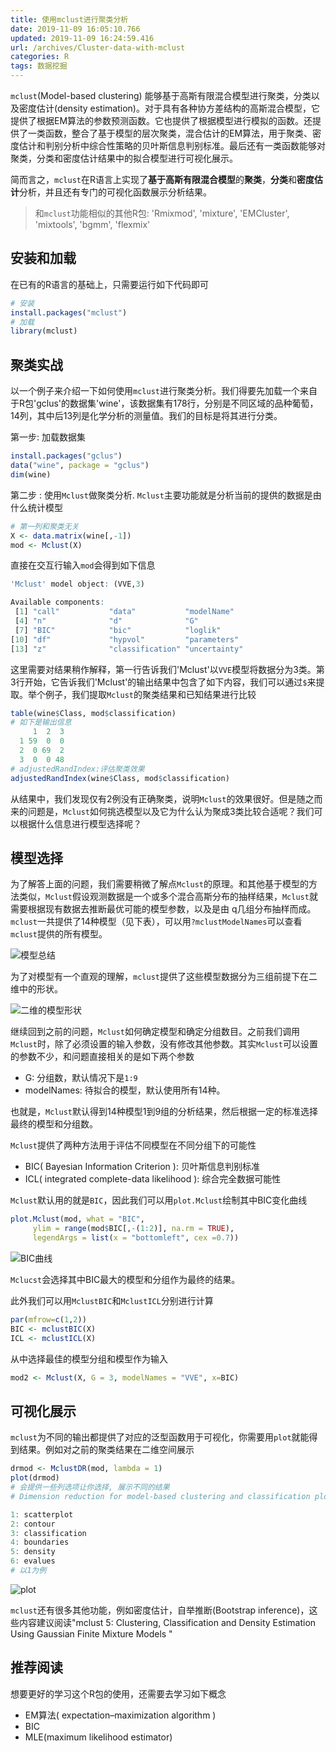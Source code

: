 ```yaml
---
title: 使用mclust进行聚类分析
date: 2019-11-09 16:05:10.766
updated: 2019-11-09 16:24:59.416
url: /archives/Cluster-data-with-mclust
categories: R
tags: 数据挖掘
---
```



`mclust`(Model-based clustering) 能够基于高斯有限混合模型进行聚类，分类以及密度估计(density estimation)。对于具有各种协方差结构的高斯混合模型，它提供了根据EM算法的参数预测函数。它也提供了根据模型进行模拟的函数。还提供了一类函数，整合了基于模型的层次聚类，混合估计的EM算法，用于聚类、密度估计和判别分析中综合性策略的贝叶斯信息判别标准。最后还有一类函数能够对聚类，分类和密度估计结果中的拟合模型进行可视化展示。

简而言之，`mclust`在R语言上实现了**基于高斯有限混合模型**的**聚类**，**分类**和**密度估计**分析，并且还有专门的可视化函数展示分析结果。

> 和`mclust`功能相似的其他R包: 'Rmixmod', 'mixture', 'EMCluster', 'mixtools', 'bgmm', 'flexmix'

## 安装和加载

在已有的R语言的基础上，只需要运行如下代码即可

```R
# 安装
install.packages("mclust")
# 加载
library(mclust)
```

## 聚类实战

以一个例子来介绍一下如何使用`mclust`进行聚类分析。我们得要先加载一个来自于R包'gclus'的数据集'wine'，该数据集有178行，分别是不同区域的品种葡萄， 14列，其中后13列是化学分析的测量值。我们的目标是将其进行分类。

第一步: 加载数据集

```r
install.packages("gclus")
data("wine", package = "gclus")
dim(wine)
```

第二步 : 使用`Mclust`做聚类分析. `Mclust`主要功能就是分析当前的提供的数据是由什么统计模型

```r
# 第一列和聚类无关
X <- data.matrix(wine[,-1])
mod <- Mclust(X)
```

直接在交互行输入`mod`会得到如下信息

```r
'Mclust' model object: (VVE,3) 

Available components: 
 [1] "call"           "data"           "modelName"     
 [4] "n"              "d"              "G"             
 [7] "BIC"            "bic"            "loglik"        
[10] "df"             "hypvol"         "parameters"    
[13] "z"              "classification" "uncertainty" 
```

这里需要对结果稍作解释，第一行告诉我们'Mclust'以`VVE`模型将数据分为3类。第3行开始，它告诉我们'Mclust'的输出结果中包含了如下内容，我们可以通过`$`来提取。举个例子，我们提取`Mclust`的聚类结果和已知结果进行比较

```r
table(wine$Class, mod$classification)
# 如下是输出信息
     1  2  3
  1 59  0  0
  2  0 69  2
  3  0  0 48
# adjustedRandIndex:评估聚类效果
adjustedRandIndex(wine$Class, mod$classification)
```

从结果中，我们发现仅有2例没有正确聚类，说明`Mclust`的效果很好。但是随之而来的问题是，`Mclust`如何挑选模型以及它为什么认为聚成3类比较合适呢？我们可以根据什么信息进行模型选择呢？

## 模型选择

为了解答上面的问题，我们需要稍微了解点`Mclust`的原理。和其他基于模型的方法类似，`Mclust`假设观测数据是一个或多个混合高斯分布的抽样结果，`Mclust`就需要根据现有数据去推断最优可能的模型参数，以及是由 q几组分布抽样而成。`mclust`一共提供了14种模型（见下表），可以用`?mclustModelNames`可以查看`mclust`提供的所有模型。

![模型总结](https://halo-1252249331.cos.ap-shanghai.myqcloud.com/upload/2019/11/image-20191109125815419-9f69302312944a0f92e0c245c6a39f0f.png)

为了对模型有一个直观的理解，`mclust`提供了这些模型数据分为三组前提下在二维中的形状。

![二维的模型形状](https://halo-1252249331.cos.ap-shanghai.myqcloud.com/upload/2019/11/image-20191109125852039-00b71d5c1283487c8084b329c61fb7aa.png)

继续回到之前的问题，`Mclust`如何确定模型和确定分组数目。之前我们调用`Mclust`时，除了必须设置的输入参数，没有修改其他参数。其实`Mclust`可以设置的参数不少，和问题直接相关的是如下两个参数

- G: 分组数，默认情况下是`1:9`
- modelNames: 待拟合的模型，默认使用所有14种。

也就是，`Mclust`默认得到14种模型1到9组的分析结果，然后根据一定的标准选择最终的模型和分组数。

`Mclust`提供了两种方法用于评估不同模型在不同分组下的可能性

- BIC( Bayesian Information Criterion ): 贝叶斯信息判别标准
- ICL( integrated complete-data likelihood ): 综合完全数据可能性

`Mclust`默认用的就是`BIC`，因此我们可以用`plot.Mclust`绘制其中BIC变化曲线

```r
plot.Mclust(mod, what = "BIC", 
     ylim = range(mod$BIC[,-(1:2)], na.rm = TRUE), 
     legendArgs = list(x = "bottomleft", cex =0.7))
```

![BIC曲线](https://halo-1252249331.cos.ap-shanghai.myqcloud.com/upload/2019/11/image-20191109154734889-6583692493584d749ae401eab1d6889a.png)

`Mclucst`会选择其中BIC最大的模型和分组作为最终的结果。

此外我们可以用`MclustBIC`和`MclustICL`分别进行计算

```r
par(mfrow=c(1,2))
BIC <- mclustBIC(X)
ICL <- mclustICL(X)
```

从中选择最佳的模型分组和模型作为输入

```r
mod2 <- Mclust(X, G = 3, modelNames = "VVE", x=BIC)
```

## 可视化展示

`mclust`为不同的输出都提供了对应的泛型函数用于可视化，你需要用`plot`就能得到结果。例如对之前的聚类结果在二维空间展示

```r
drmod <- MclustDR(mod, lambda = 1)
plot(drmod)
# 会提供一些列选项让你选择, 展示不同的结果
# Dimension reduction for model-based clustering and classification plots: 

1: scatterplot
2: contour
3: classification
4: boundaries
5: density
6: evalues
# 以1为例
```

![plot](https://halo-1252249331.cos.ap-shanghai.myqcloud.com/upload/2019/11/image-20191109155624344-40f3e047fc6644c586e932b9196fcce3.png)

`mclust`还有很多其他功能，例如密度估计，自举推断(Bootstrap inference)，这些内容建议阅读"mclust 5: Clustering, Classification and Density Estimation Using Gaussian Finite Mixture Models "


## 推荐阅读

想要更好的学习这个R包的使用，还需要去学习如下概念

- EM算法( expectation–maximization algorithm )
- BIC
- MLE(maximum likelihood estimator)
